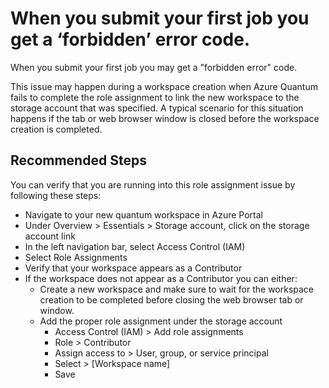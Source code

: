 <properties
  pagetitle="When you submit your first job you get a ‘forbidden’ error code."
  description=""
  service="microsoft.quantum"
  resource="workspaces"
  ms.author="fabricfr"
  selfhelptype="Generic"
  supporttopicids="32740193"
  productpesids="17040"
  cloudenvironments="public, fairfax, mooncake, blackforest, ussec, usnat"
  disableclouds=""
  articleid="cc7ce94f-f104-40c1-b265-3e1f05b4212c"
  ownershipid="Azure_Quantum" />
# When you submit your first job you get a ‘forbidden’ error code.

When you submit your first job you may get a "forbidden error" code. 

This issue may happen during a workspace creation when Azure Quantum fails to complete the role assignment to link the new workspace to the storage account that was specified. 
A typical scenario for this situation happens if the tab or web browser window is closed before the workspace creation is completed. 

## **Recommended Steps**

You can verify that you are running into this role assignment issue by following these steps: 

- Navigate to your new quantum workspace in Azure Portal
- Under Overview > Essentials > Storage account, click on the storage account link 
- In the left navigation bar, select Access Control (IAM) 
- Select Role Assignments 
- Verify that your workspace appears as a Contributor 
- If the workspace does not appear as a Contributor you can either: 
  - Create a new workspace and make sure to wait for the workspace creation to be completed before closing the web browser tab or window. 
  - Add the proper role assignment under the storage account 
    - Access Control (IAM) > Add role assignments 
    - Role > Contributor 
    - Assign access to > User, group, or service principal 
    - Select > [Workspace name] 
    - Save
